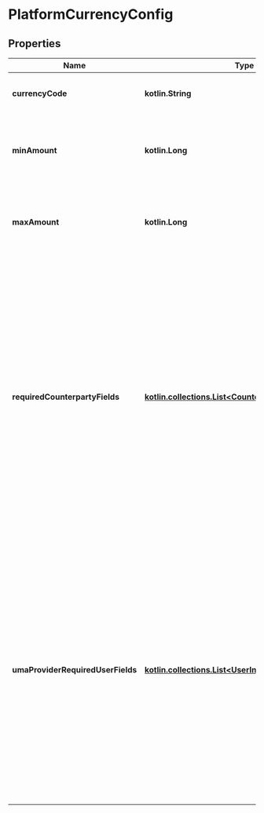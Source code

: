 
# PlatformCurrencyConfig

## Properties
| Name | Type | Description | Notes |
| ------------ | ------------- | ------------- | ------------- |
| **currencyCode** | **kotlin.String** | Three-letter currency code (ISO 4217) |  |
| **minAmount** | **kotlin.Long** | Minimum amount that can be sent in the smallest unit of this currency |  |
| **maxAmount** | **kotlin.Long** | Maximum amount that can be sent in the smallest unit of this currency |  |
| **requiredCounterpartyFields** | [**kotlin.collections.List&lt;CounterpartyFieldDefinition&gt;**](CounterpartyFieldDefinition.md) | List of fields which the platform requires from the counterparty institutions about counterparty users. Platforms can set mandatory to false if the platform does not require the field, but would like to have it available. Some fields may be required by the underlying UMA provider. |  |
| **umaProviderRequiredUserFields** | [**kotlin.collections.List&lt;UserInfoFieldName&gt;**](UserInfoFieldName.md) | List of user info field names that are required by the underlying UMA provider when creating a user for this currency. These fields must be supplied when creating or updating a user if this currency is intended to be used by that user. If no fields are required, this field is omitted. |  [optional] |



